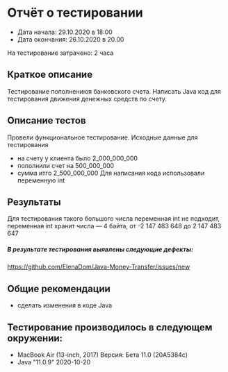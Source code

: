 # Отчёт о тестировании <Money Transfer>

* Дата начала: 29.10.2020 в 18:00 
* Дата окончания: 26.10.2020 в 20.00


На тестирование затрачено: 2 часа

## Краткое описание

Тестирование пополнениюя банковского счета. Написать Java код для тестирования движения денежных средств по счету.

## Описание тестов

Провели функциональное тестирование.
Исходные данные для тестирования 
* на счету у клиента было 2_000_000_000
* пополнили счет на 500_000_000
* сумма итго 2_500_000_000
Для написания кода использовали переменную int

## Результаты

 Для тестирования такого большого числа переменная int не подходит,
 переменная int  хранит числа — 4 байта, от -2 147 483 648 до 2 147 483 647 
 ##### В результате тестирования выявлены следующие дефекты: 
 https://github.com/ElenaDom/Java-Money-Transfer/issues/new

## Общие рекомендации

* сделать изменения в коде Java 

## Тестирование производилось в следующем окружении:
* MacBook Air (13-inch, 2017) Версия: Бета 11.0 (20A5384c)
* Java "11.0.9" 2020-10-20